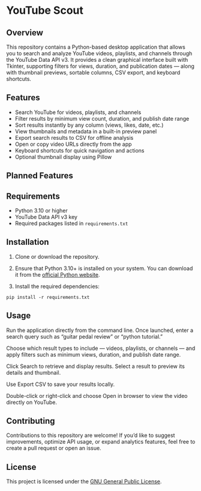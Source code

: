 # YouTube Scout

## Overview

This repository contains a Python-based desktop application that allows you to search and analyze YouTube videos, playlists, and channels through the YouTube Data API v3. It provides a clean graphical interface built with Tkinter, supporting filters for views, duration, and publication dates — along with thumbnail previews, sortable columns, CSV export, and keyboard shortcuts.

## Features

- Search YouTube for videos, playlists, and channels
- Filter results by minimum view count, duration, and publish date range
- Sort results instantly by any column (views, likes, date, etc.)
- View thumbnails and metadata in a built-in preview panel
- Export search results to CSV for offline analysis
- Open or copy video URLs directly from the app
- Keyboard shortcuts for quick navigation and actions
- Optional thumbnail display using Pillow

## Planned Features



## Requirements

- Python 3.10 or higher
- YouTube Data API v3 key
- Required packages listed in `requirements.txt`

## Installation

1. Clone or download the repository.

2. Ensure that Python 3.10+ is installed on your system. You can download it from the [official Python website](https://www.python.org/downloads/).

3. Install the required dependencies:

```
pip install -r requirements.txt
```

## Usage

Run the application directly from the command line. Once launched, enter a search query such as “guitar pedal review” or “python tutorial.”

Choose which result types to include — videos, playlists, or channels — and apply filters such as minimum views, duration, and publish date range.

Click Search to retrieve and display results. Select a result to preview its details and thumbnail.

Use Export CSV to save your results locally.

Double-click or right-click and choose Open in browser to view the video directly on YouTube.

## Contributing

Contributions to this repository are welcome! If you’d like to suggest improvements, optimize API usage, or expand analytics features, feel free to create a pull request or open an issue.

## License

This project is licensed under the [GNU General Public License](https://www.gnu.org/licenses/gpl-3.0.en.html).
